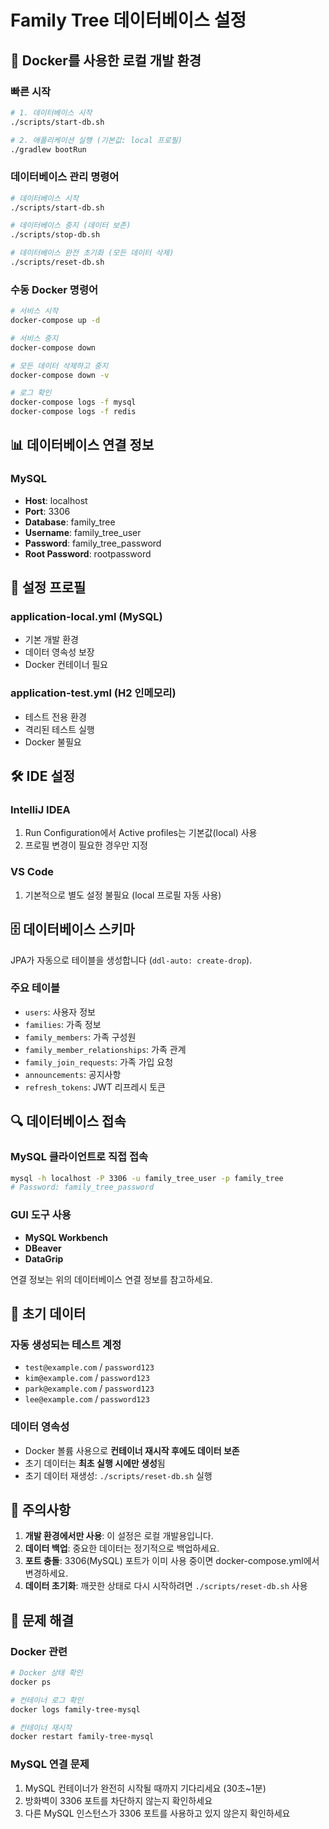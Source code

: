 # Family Tree 데이터베이스 설정

## 🐳 Docker를 사용한 로컬 개발 환경

### 빠른 시작

```bash
# 1. 데이터베이스 시작
./scripts/start-db.sh

# 2. 애플리케이션 실행 (기본값: local 프로필)
./gradlew bootRun
```

### 데이터베이스 관리 명령어

```bash
# 데이터베이스 시작
./scripts/start-db.sh

# 데이터베이스 중지 (데이터 보존)
./scripts/stop-db.sh

# 데이터베이스 완전 초기화 (모든 데이터 삭제)
./scripts/reset-db.sh
```

### 수동 Docker 명령어

```bash
# 서비스 시작
docker-compose up -d

# 서비스 중지
docker-compose down

# 모든 데이터 삭제하고 중지
docker-compose down -v

# 로그 확인
docker-compose logs -f mysql
docker-compose logs -f redis
```

## 📊 데이터베이스 연결 정보

### MySQL
- **Host**: localhost
- **Port**: 3306
- **Database**: family_tree
- **Username**: family_tree_user
- **Password**: family_tree_password
- **Root Password**: rootpassword


## 🔧 설정 프로필

### application-local.yml (MySQL)
- 기본 개발 환경
- 데이터 영속성 보장
- Docker 컨테이너 필요

### application-test.yml (H2 인메모리)
- 테스트 전용 환경
- 격리된 테스트 실행
- Docker 불필요

## 🛠️ IDE 설정

### IntelliJ IDEA
1. Run Configuration에서 Active profiles는 기본값(local) 사용
2. 프로필 변경이 필요한 경우만 지정

### VS Code
1. 기본적으로 별도 설정 불필요 (local 프로필 자동 사용)

## 🗄️ 데이터베이스 스키마

JPA가 자동으로 테이블을 생성합니다 (`ddl-auto: create-drop`).

### 주요 테이블
- `users`: 사용자 정보
- `families`: 가족 정보
- `family_members`: 가족 구성원
- `family_member_relationships`: 가족 관계
- `family_join_requests`: 가족 가입 요청
- `announcements`: 공지사항
- `refresh_tokens`: JWT 리프레시 토큰

## 🔍 데이터베이스 접속

### MySQL 클라이언트로 직접 접속
```bash
mysql -h localhost -P 3306 -u family_tree_user -p family_tree
# Password: family_tree_password
```

### GUI 도구 사용
- **MySQL Workbench**
- **DBeaver**
- **DataGrip**

연결 정보는 위의 데이터베이스 연결 정보를 참고하세요.

## 🎯 초기 데이터

### 자동 생성되는 테스트 계정
- `test@example.com` / `password123`
- `kim@example.com` / `password123`
- `park@example.com` / `password123`
- `lee@example.com` / `password123`

### 데이터 영속성
- Docker 볼륨 사용으로 **컨테이너 재시작 후에도 데이터 보존**
- 초기 데이터는 **최초 실행 시에만 생성**됨
- 초기 데이터 재생성: `./scripts/reset-db.sh` 실행

## 🚨 주의사항

1. **개발 환경에서만 사용**: 이 설정은 로컬 개발용입니다.
2. **데이터 백업**: 중요한 데이터는 정기적으로 백업하세요.
3. **포트 충돌**: 3306(MySQL) 포트가 이미 사용 중이면 docker-compose.yml에서 변경하세요.
4. **데이터 초기화**: 깨끗한 상태로 다시 시작하려면 `./scripts/reset-db.sh` 사용

## 🔧 문제 해결

### Docker 관련
```bash
# Docker 상태 확인
docker ps

# 컨테이너 로그 확인
docker logs family-tree-mysql

# 컨테이너 재시작
docker restart family-tree-mysql
```

### MySQL 연결 문제
1. MySQL 컨테이너가 완전히 시작될 때까지 기다리세요 (30초~1분)
2. 방화벽이 3306 포트를 차단하지 않는지 확인하세요
3. 다른 MySQL 인스턴스가 3306 포트를 사용하고 있지 않은지 확인하세요